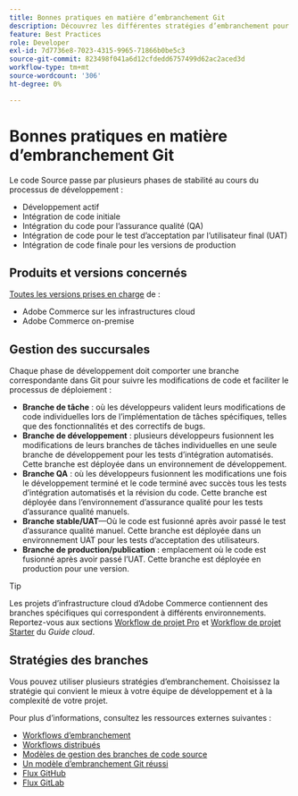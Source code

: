 ```yaml
---
title: Bonnes pratiques en matière d’embranchement Git
description: Découvrez les différentes stratégies d’embranchement pour la gestion du code source.
feature: Best Practices
role: Developer
exl-id: 7d7736e8-7023-4315-9965-71866b0be5c3
source-git-commit: 823498f041a6d12cfdedd6757499d62ac2aced3d
workflow-type: tm+mt
source-wordcount: '306'
ht-degree: 0%

---
```


# Bonnes pratiques en matière d’embranchement Git

Le code Source passe par plusieurs phases de stabilité au cours du processus de développement :

- Développement actif
- Intégration de code initiale
- Intégration du code pour l’assurance qualité (QA)
- Intégration de code pour le test d’acceptation par l’utilisateur final (UAT)
- Intégration de code finale pour les versions de production

## Produits et versions concernés

[Toutes les versions prises en charge](../../../release/versions.md) de :

- Adobe Commerce sur les infrastructures cloud
- Adobe Commerce on-premise

## Gestion des succursales

Chaque phase de développement doit comporter une branche correspondante dans Git pour suivre les modifications de code et faciliter le processus de déploiement :

- **Branche de tâche** : où les développeurs valident leurs modifications de code individuelles lors de l’implémentation de tâches spécifiques, telles que des fonctionnalités et des correctifs de bugs.
- **Branche de développement** : plusieurs développeurs fusionnent les modifications de leurs branches de tâches individuelles en une seule branche de développement pour les tests d’intégration automatisés. Cette branche est déployée dans un environnement de développement.
- **Branche QA** : où les développeurs fusionnent les modifications une fois le développement terminé et le code terminé avec succès tous les tests d’intégration automatisés et la révision du code. Cette branche est déployée dans l’environnement d’assurance qualité pour les tests d’assurance qualité manuels.
- **Branche stable/UAT**—Où le code est fusionné après avoir passé le test d’assurance qualité manuel. Cette branche est déployée dans un environnement UAT pour les tests d’acceptation des utilisateurs.
- **Branche de production/publication** : emplacement où le code est fusionné après avoir passé l’UAT. Cette branche est déployée en production pour une version.

>[!TIP]
>
>Les projets d’infrastructure cloud d’Adobe Commerce contiennent des branches spécifiques qui correspondent à différents environnements. Reportez-vous aux sections [Workflow de projet Pro](https://experienceleague.adobe.com/docs/commerce-cloud-service/user-guide/architecture/pro-develop-deploy-workflow.html?lang=fr) et [Workflow de projet Starter](https://experienceleague.adobe.com/docs/commerce-cloud-service/user-guide/architecture/starter-develop-deploy-workflow.html?lang=fr) du _Guide cloud_.

## Stratégies des branches

Vous pouvez utiliser plusieurs stratégies d’embranchement. Choisissez la stratégie qui convient le mieux à votre équipe de développement et à la complexité de votre projet.

Pour plus d’informations, consultez les ressources externes suivantes :

- [Workflows d’embranchement](https://git-scm.com/book/en/v2/Git-Branching-Branching-Workflows)
- [Workflows distribués](https://git-scm.com/book/en/v2/Distributed-Git-Distributed-Workflows)
- [Modèles de gestion des branches de code source](https://martinfowler.com/articles/branching-patterns.html)
- [Un modèle d’embranchement Git réussi](https://nvie.com/posts/a-successful-git-branching-model/)
- [Flux GitHub](https://docs.github.com/en/get-started/quickstart/github-flow)
- [Flux GitLab](https://about.gitlab.com/blog/2023/07/27/gitlab-flow-duo/)
